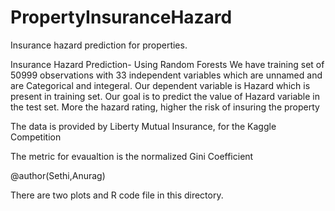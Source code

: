 # PropertyInsuranceHazard
Insurance hazard prediction for properties.


Insurance Hazard Prediction- Using Random Forests
We have training set of 50999 observations with 33 independent variables which are unnamed and are
Categorical and integeral. Our dependent variable is Hazard which is present in training set.
Our goal is to predict the value of Hazard variable in the test set. More the hazard rating, higher the risk
 of insuring the property
 
The data is provided by Liberty Mutual Insurance, for the Kaggle Competition
 
The metric for evaualtion is the normalized Gini Coefficient
 
@author(Sethi,Anurag)
  
There are two plots and R code file in this directory.
